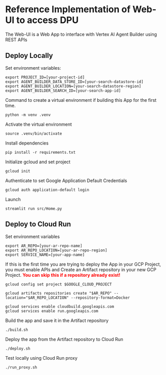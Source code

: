 # Reference Implementation of Web-UI to access DPU

The Web-UI is a Web App to interface with Vertex AI Agent Builder using REST APIs

## Deploy Locally
Set environment variables:
```commandline
export PROJECT_ID=[your-project-id]
export AGENT_BUILDER_DATA_STORE_ID=[your-search-datastore-id]
export AGENT_BUILDER_LOCATION=[your-search-datastore-region]
export AGENT_BUILDER_SEARCH_ID=[your-search-app-id]
```
Command to create a virtual environment if building this App for the first time.
```commandline
python -m venv .venv
```

Activate the virtual environment
```commandlin
source .venv/bin/activate
```

Install dependencies
```commandline
pip install -r requirements.txt
```

Initialize gcloud and set project
```commandline
gcloud init
```

Authenticate to set Google Application Default Credentials
```commandline
gcloud auth application-default login 
```

Launch
```commandline
streamlit run src/Home.py
```

## Deploy to Cloud Run
Set environment variables
```commandline
export AR_REPO=[your-ar-repo-name]
export AR_REPO_LOCATION=[your-ar-repo-region]
export SERVICE_NAME=[your-app-name]
```

If this is the first time you are trying to deploy the App in your GCP Project, 
you must enable APIs and Create an Artifact repository in your new GCP Project. 
<span style="color:red">**You can skip this if a repository already exist!**</span>
```commandline
gcloud config set project $GOOGLE_CLOUD_PROJECT

gcloud artifacts repositories create "$AR_REPO" --location="$AR_REPO_LOCATION" --repository-format=Docker

gcloud services enable cloudbuild.googleapis.com
gcloud services enable run.googleapis.com

```

Build the app and save it in the Artifact repository
```commandline
./build.sh
```

Deploy the app from the Artifact repository to Cloud Run
```commandline
./deploy.sh
```

Test locally using Cloud Run proxy
```
./run_proxy.sh
```